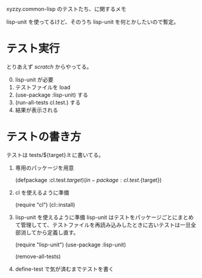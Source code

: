 xyzzy.common-lisp のテストたち、に関するメモ

lisp-unit を使ってるけど、そのうち lisp-unit を何とかしたいので暫定。

テスト実行
==========
とりあえず *scratch* からやってる。

0. lisp-unit が必要
1. テストファイルを load
2. (use-package :lisp-unit) する
3. (run-all-tests cl.test.<target>) する
4. 結果が表示される


テストの書き方
==============
テストは tests/${target}.lt に書いてる。

1. 専用のパッケージを用意

    (defpackage :cl.test.${target})
    (in-package :cl.test.${target})

2. cl を使えるように準備

    (require "cl")
    (cl::install)

3. lisp-unit を使えるように準備
   lisp-unit はテストをパッケージごとにまとめて管理してて、テストファイルを再読み込みしたときに古いテストは一旦全部消してから定義し直す。

    (require "lisp-unit")
    (use-package :lisp-unit)
    
    (remove-all-tests)

4. define-test で気が済むまでテストを書く


